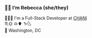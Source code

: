 ### 👋🏽  I’m Rebecca (she/they)

👩🏽‍💻 I'm a Full-Stack Developer at [CHANI](https://github.com/chani-nicholas-inc/) <br/>
♏️🌞 ♎️⬆️ ♑️🌜 <br/>
📍 Washington, DC
